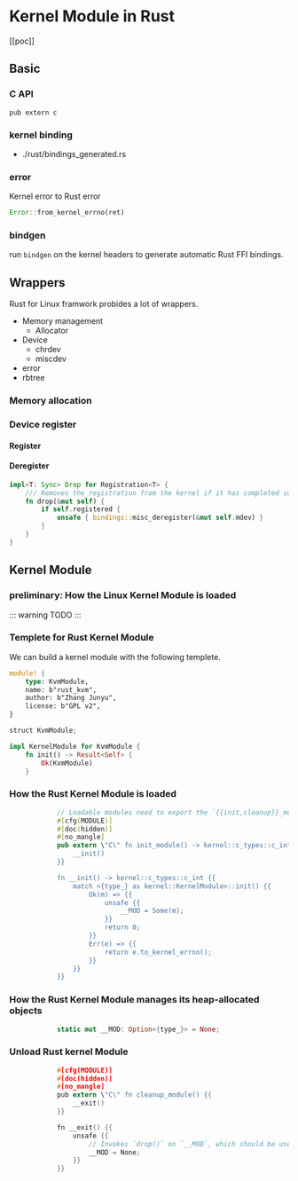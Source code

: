 # Kernel Module in Rust

[[poc]]

## Basic

### C API

```
pub extern c
```

### kernel binding

* ./rust/bindings_generated.rs



### error

Kernel error to Rust error

```rust
Error::from_kernel_errno(ret)
```

### bindgen

run `bindgen` on the kernel headers to generate automatic Rust FFI bindings.


## Wrappers

Rust for Linux framwork probides a lot of wrappers.

* Memory management
  * Allocator
* Device
  * chrdev
  * miscdev
* error
* rbtree

### Memory allocation

### Device register

#### Register

#### Deregister

```rust
impl<T: Sync> Drop for Registration<T> {
    /// Removes the registration from the kernel if it has completed successfully before.
    fn drop(&mut self) {
        if self.registered {
            unsafe { bindings::misc_deregister(&mut self.mdev) }
        }
    }
}
```
## Kernel Module

### preliminary: How the Linux Kernel Module is loaded

::: warning
TODO
:::

### Templete for Rust Kernel Module

We can build a kernel module with the following templete.

```rust
module! {
    type: KvmModule,
    name: b"rust_kvm",
    author: b"Zhang Junyu",
    license: b"GPL v2",
}

struct KvmModule;

impl KernelModule for KvmModule {
    fn init() -> Result<Self> {
        Ok(KvmModule)
    }
```

### How the Rust Kernel Module is loaded

```rust
            // Loadable modules need to export the `{{init,cleanup}}_module` identifiers
            #[cfg(MODULE)]
            #[doc(hidden)]
            #[no_mangle]
            pub extern \"C\" fn init_module() -> kernel::c_types::c_int {{
                __init()
            }}

            fn __init() -> kernel::c_types::c_int {{
                match <{type_} as kernel::KernelModule>::init() {{
                    Ok(m) => {{
                        unsafe {{
                            __MOD = Some(m);
                        }}
                        return 0;
                    }}
                    Err(e) => {{
                        return e.to_kernel_errno();
                    }}
                }}
            }}
```

### How the Rust Kernel Module manages its heap-allocated objects

```rust
            static mut __MOD: Option<{type_}> = None;
```

### Unload Rust kernel Module

```c
            #[cfg(MODULE)]
            #[doc(hidden)]
            #[no_mangle]
            pub extern \"C\" fn cleanup_module() {{
                __exit()
            }}

            fn __exit() {{
                unsafe {{
                    // Invokes `drop()` on `__MOD`, which should be used for cleanup.
                    __MOD = None;
                }}
            }}
```
